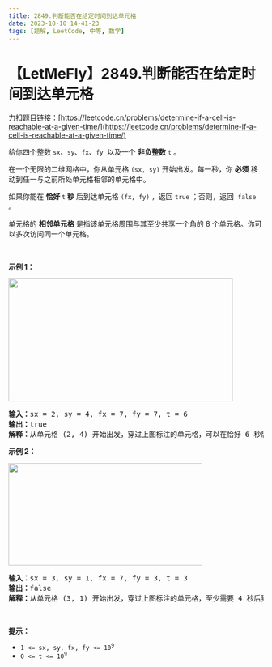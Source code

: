 ```yaml
---
title: 2849.判断能否在给定时间到达单元格
date: 2023-10-10 14-41-23
tags: [题解, LeetCode, 中等, 数学]
---
```


# 【LetMeFly】2849.判断能否在给定时间到达单元格

力扣题目链接：[https://leetcode.cn/problems/determine-if-a-cell-is-reachable-at-a-given-time/](https://leetcode.cn/problems/determine-if-a-cell-is-reachable-at-a-given-time/)

<p>给你四个整数 <code>sx</code>、<code>sy</code>、<code>fx</code>、<code>fy</code>&nbsp; 以及一个 <strong>非负整数</strong> <code>t</code> 。</p>

<p>在一个无限的二维网格中，你从单元格 <code>(sx, sy)</code> 开始出发。每一秒，你 <strong>必须</strong> 移动到任一与之前所处单元格相邻的单元格中。</p>

<p>如果你能在 <strong>恰好 </strong><code>t</code><strong> 秒</strong> 后到达单元格<em> </em><code>(fx, fy)</code> ，返回 <code>true</code> ；否则，返回&nbsp; <code>false</code> 。</p>

<p>单元格的 <strong>相邻单元格</strong> 是指该单元格周围与其至少共享一个角的 8 个单元格。你可以多次访问同一个单元格。</p>

<p>&nbsp;</p>

<p><strong class="example">示例 1：</strong></p>
<img alt="" src="https://assets.leetcode.com/uploads/2023/08/05/example2.svg" style="width: 443px; height: 243px;" />
<pre>
<strong>输入：</strong>sx = 2, sy = 4, fx = 7, fy = 7, t = 6
<strong>输出：</strong>true
<strong>解释：</strong>从单元格 (2, 4) 开始出发，穿过上图标注的单元格，可以在恰好 6 秒后到达单元格 (7, 7) 。 
</pre>

<p><strong class="example">示例 2：</strong></p>
<img alt="" src="https://assets.leetcode.com/uploads/2023/08/05/example1.svg" style="width: 383px; height: 202px;" />
<pre>
<strong>输入：</strong>sx = 3, sy = 1, fx = 7, fy = 3, t = 3
<strong>输出：</strong>false
<strong>解释：</strong>从单元格 (3, 1) 开始出发，穿过上图标注的单元格，至少需要 4 秒后到达单元格 (7, 3) 。 因此，无法在 3 秒后到达单元格 (7, 3) 。
</pre>

<p>&nbsp;</p>

<p><strong>提示：</strong></p>

<ul>
	<li><code>1 &lt;= sx, sy, fx, fy &lt;= 10<sup>9</sup></code></li>
	<li><code>0 &lt;= t &lt;= 10<sup>9</sup></code></li>
</ul>


    